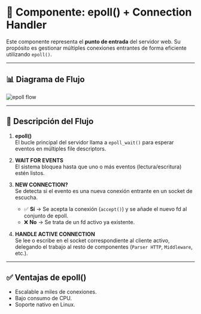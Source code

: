 # 🔌 Componente: epoll() + Connection Handler

Este componente representa el **punto de entrada** del servidor web. Su propósito es gestionar múltiples conexiones entrantes de forma eficiente utilizando `epoll()`.

---

## 📊 Diagrama de Flujo

![epoll flow](A_flowchart_diagram_in_the_image_illustrates_the_c.png)

---

## 🔁 Descripción del Flujo

1. **epoll()**  
   El bucle principal del servidor llama a `epoll_wait()` para esperar eventos en múltiples file descriptors.

2. **WAIT FOR EVENTS**  
   El sistema bloquea hasta que uno o más eventos (lectura/escritura) estén listos.

3. **NEW CONNECTION?**  
   Se detecta si el evento es una nueva conexión entrante en un socket de escucha.

   - ✅ **Sí** → Se acepta la conexión (`accept()`) y se añade el nuevo fd al conjunto de epoll.
   - ❌ **No** → Se trata de un fd activo ya existente.

4. **HANDLE ACTIVE CONNECTION**  
   Se lee o escribe en el socket correspondiente al cliente activo, delegando el trabajo al resto de componentes (`Parser HTTP`, `Middleware`, etc.).

---

## ✅ Ventajas de epoll()

- Escalable a miles de conexiones.
- Bajo consumo de CPU.
- Soporte nativo en Linux.